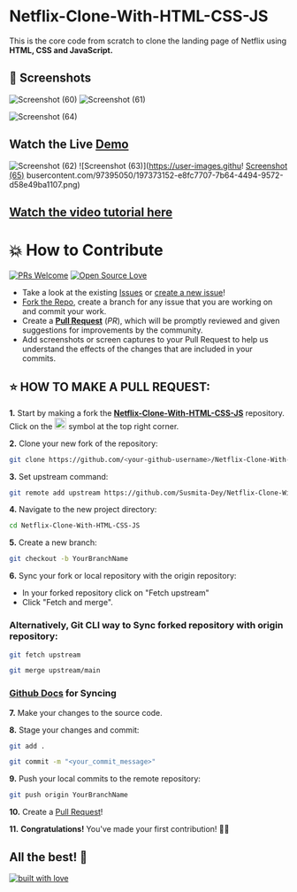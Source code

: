 # Netflix-Clone-With-HTML-CSS-JS
This is the core code from scratch to clone the landing page of Netflix using **HTML, CSS and JavaScript.**

## 📸 Screenshots

![Screenshot (60)](https://user-images.githubusercontent.com/97395050/197373144-b1f14115-a9ca-47b4-adfe-76c385a7eec0.png)
![Screenshot (61)](https://user-images.githubusercontent.com/97395050/197373148-440b9336-2e90-4267-bca9-f815a7cca0e2.png)



![Screenshot (64)](https://user-images.githubusercontent.com/97395050/197373154-4a76bf35-d1bb-40ee-88d1-bd9d2f317c7b.png)

## Watch the Live [Demo](https://susmita-dey.github.io/Netflix-Clone-With-HTML-CSS-JS/)
![Screenshot (62)](https://user-images.githubusercontent.com/97395050/197373150-4921473e-2ae9-40d5-a2d6-39b1c7da68e9.png)
![Screenshot (63)](https://user-images.githu!
[Screenshot (65)](https://user-images.githubusercontent.com/97395050/197373157-902addc0-5812-4334-8df2-7d3104ae524a.png)
busercontent.com/97395050/197373152-e8fc7707-7b64-4494-9572-d58e49ba1107.png)


## [Watch the video tutorial here](https://youtu.be/wpH0VR0hYTU)


# 💥 How to Contribute

[![PRs Welcome](https://img.shields.io/badge/PRs-welcome-brightgreen.svg?style=flat-square)](https://github.com/Susmita-Dey/Netflix-Clone-With-HTML-CSS-JS/pulls)
[![Open Source Love](https://badges.frapsoft.com/os/v1/open-source.png?v=103)](https://github.com/ellerbrock/open-source-badges/)

- Take a look at the existing [Issues](https://github.com/Susmita-Dey/Netflix-Clone-With-HTML-CSS-JS/issues) or [create a new issue](https://github.com/Susmita-Dey/Netflix-Clone-With-HTML-CSS-JS/issues/new/choose)!
- [Fork the Repo](https://github.com/Susmita-Dey/Netflix-Clone-With-HTML-CSS-JS/fork), create a branch for any issue that you are working on and commit your work.
- Create a **[Pull Request](https://github.com/Susmita-Dey/Netflix-Clone-With-HTML-CSS-JS/compare)** (_PR_), which will be promptly reviewed and given suggestions for improvements by the community.
- Add screenshots or screen captures to your Pull Request to help us understand the effects of the changes that are included in your commits.

## ⭐ HOW TO MAKE A PULL REQUEST:

**1.** Start by making a fork the [**Netflix-Clone-With-HTML-CSS-JS**](https://github.com/Susmita-Dey/Netflix-Clone-With-HTML-CSS-JS) repository. Click on the <a href="https://github.com/Susmita-Dey/Netflix-Clone-With-HTML-CSS-JS/fork"><img src="https://i.imgur.com/G4z1kEe.png" height="21" width="21"></a> symbol at the top right corner.

**2.** Clone your new fork of the repository:

```bash
git clone https://github.com/<your-github-username>/Netflix-Clone-With-HTML-CSS-JS
```

**3.** Set upstream command:

```bash
git remote add upstream https://github.com/Susmita-Dey/Netflix-Clone-With-HTML-CSS-JS.git
```

**4.** Navigate to the new project directory:

```bash
cd Netflix-Clone-With-HTML-CSS-JS
```

**5.** Create a new branch:

```bash
git checkout -b YourBranchName
```

**6.** Sync your fork or local repository with the origin repository:

- In your forked repository click on "Fetch upstream"
- Click "Fetch and merge".

### Alternatively, Git CLI way to Sync forked repository with origin repository:

```bash
git fetch upstream
```

```bash
git merge upstream/main
```

### [Github Docs](https://docs.github.com/en/github/collaborating-with-pull-requests/addressing-merge-conflicts/resolving-a-merge-conflict-on-github) for Syncing

**7.** Make your changes to the source code.

**8.** Stage your changes and commit:

```bash
git add .
```

```bash
git commit -m "<your_commit_message>"
```

**9.** Push your local commits to the remote repository:

```bash
git push origin YourBranchName
```

**10.** Create a [Pull Request](https://help.github.com/en/github/collaborating-with-issues-and-pull-requests/creating-a-pull-request)!

**11.** **Congratulations!** You've made your first contribution! 🙌🏼



## All the best! 🥇

<p align="center">

[![built with love](https://forthebadge.com/images/badges/built-with-love.svg)](https://github.com/unnati914/Care4ther-)

</p>
